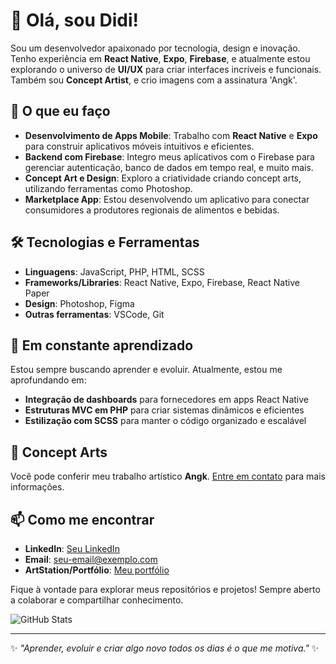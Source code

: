 # 👋 Olá, sou Didi!

Sou um desenvolvedor apaixonado por tecnologia, design e inovação. Tenho experiência em **React Native**, **Expo**, **Firebase**, e atualmente estou explorando o universo de **UI/UX** para criar interfaces incríveis e funcionais. Também sou **Concept Artist**, e crio imagens com a assinatura 'Angk'.

## 🚀 O que eu faço
- **Desenvolvimento de Apps Mobile**: Trabalho com **React Native** e **Expo** para construir aplicativos móveis intuitivos e eficientes.
- **Backend com Firebase**: Integro meus aplicativos com o Firebase para gerenciar autenticação, banco de dados em tempo real, e muito mais.
- **Concept Art e Design**: Exploro a criatividade criando concept arts, utilizando ferramentas como Photoshop.
- **Marketplace App**: Estou desenvolvendo um aplicativo para conectar consumidores a produtores regionais de alimentos e bebidas.

## 🛠️ Tecnologias e Ferramentas
- **Linguagens**: JavaScript, PHP, HTML, SCSS
- **Frameworks/Libraries**: React Native, Expo, Firebase, React Native Paper
- **Design**: Photoshop, Figma
- **Outras ferramentas**: VSCode, Git

## 🌱 Em constante aprendizado
Estou sempre buscando aprender e evoluir. Atualmente, estou me aprofundando em:
- **Integração de dashboards** para fornecedores em apps React Native
- **Estruturas MVC em PHP** para criar sistemas dinâmicos e eficientes
- **Estilização com SCSS** para manter o código organizado e escalável

## 🎨 Concept Arts
Você pode conferir meu trabalho artístico **Angk**. [Entre em contato](diogenes.angk@gmail.com) para mais informações.

## 📫 Como me encontrar
- **LinkedIn**: [Seu LinkedIn](https://www.linkedin.com/in/di%C3%B3genes-augusto-anghievischi-b63a06219/)
- **Email**: seu-email@exemplo.com
- **ArtStation/Portfólio**: [Meu portfólio](https://www.artstation.com/angk888)

Fique à vontade para explorar meus repositórios e projetos! Sempre aberto a colaborar e compartilhar conhecimento.

![GitHub Stats](https://github-readme-stats.vercel.app/api?username=Anghievischi&show_icons=true&theme=tokyonight)

---

✨ _"Aprender, evoluir e criar algo novo todos os dias é o que me motiva."_ ✨
